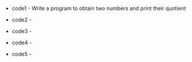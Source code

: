 #

- code1 - Write a program to obtain two numbers and print their quotient

- code2 - 

- code3 - 

- code4 - 

- code5 - 

#